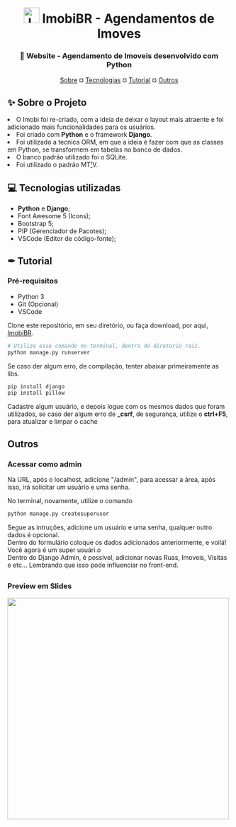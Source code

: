 <h1 align="center"><img src="https://cdn.discordapp.com/attachments/897304698468565022/932425051515551764/logo.png" alt="Logo Imobi" width="35px"> ImobiBR - Agendamentos de Imoves</h1>

<h3 align="center">🏢 Website - Agendamento de Imoveis desenvolvido com Python</h3>
<p align="center"><a href="#sobre">Sobre</a> ¤ <a href="#tech">Tecnologias</a> ¤ <a href="#tuto">Tutorial</a> ¤ <a href="#other">Outros</a></p>

##

<h2 id="sobre">✨ Sobre o Projeto</h2>
<div>
  <li> O Imobi foi re-criado, com a ideia de deixar o layout mais atraente e foi adicionado mais funcionalidades para os usuários.</li>
  <li> Foi criado com <b>Python</b> e o framework <b>Django</b>.</li>
  <li> Foi utilizado a tecnica ORM, em que a ideia é fazer com que as classes em Python, se transformem em tabelas no banco de dados.</li>
  <li> O banco padrão utilizado foi o SQLite.</li>
  <li> Foi utilizado o padrão MT<a href="#temp">¹</a>V.</li>
</div>
  
<h2 id="tech">💻 Tecnologias utilizadas</h2>

- **Python** e **Django**;
- Font Awesome 5 (Icons);
- Bootstrap 5;
- PIP (Gerenciador de Pacotes);
- VSCode (Editor de código-fonte);

##

<h2 id="tuto">✒ Tutorial</h2>

<h3>Pré-requisitos</h3>
<ul>
  <li>Python 3</li>
  <li>Git (Opcional)</li>
  <li>VSCode</li>
</ul>

<p>Clone este repositório, em seu diretório, ou faça download, por aqui, <a href="https://github.com/satoosan/Imobi-Pystackweek2.0/archive/refs/heads/main.zip">
  ImobiBR</a>.
</p>

```Bash
# Utilize esse comando no terminal, dentro do diretorio raíz.
python manage.py runserver
```
<p>Se caso der algum erro, de compilação, tenter abaixar primeiramente as libs.</p>

```Bash
pip install django
pip install pillow
```

Cadastre algum usuário, e depois logue com os mesmos dados que foram utilizados, se caso der algum erro de <b>_csrf</b>, de segurança, utilize o <b>ctrl+F5</b>, para atualizar e limpar o cache

##

<h2 id="outher">Outros</h2>

<h3> Acessar como <b>admin</b> </h3>
<p> Na URL, após o localhost, adicione "/admin", para acessar a área, após isso, irá solicitar um usuário e uma senha.</p>
<p> No terminal, novamente, utilize o comando </p>

```Bash
python manage.py createsuperuser
```

Segue as intruções, adicione um usuário e uma senha, qualquer outro dados é opcional.<br>
Dentro do formulário coloque os dados adicionados anteriormente, e voilá! Você agora é um super usuári.o</br>
Dentro do Django Admin, é possível, adicionar novas Ruas, Imoveis, Visitas e etc... Lembrando que isso pode influenciar no front-end. 

##

### Preview em Slides
<img src="https://github.com/satoosan/Imobi-Pystackweek2.0/blob/main/preview/preview.gif?raw=true" width="500px">
